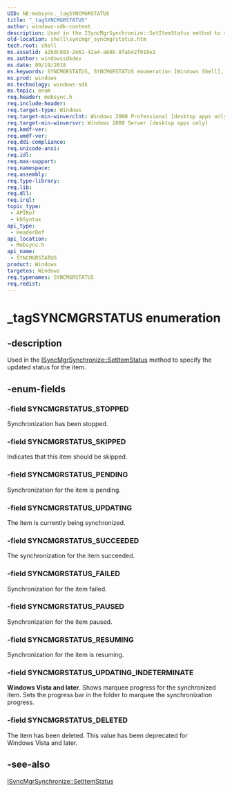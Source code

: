 ```yaml
---
UID: NE:mobsync._tagSYNCMGRSTATUS
title: "_tagSYNCMGRSTATUS"
author: windows-sdk-content
description: Used in the ISyncMgrSynchronize::SetItemStatus method to specify the updated status for the item.
old-location: shell\syncmgr_syncmgrstatus.htm
tech.root: shell
ms.assetid: a2bdc883-2e61-42a4-a88b-8fab42f018e1
ms.author: windowssdkdev
ms.date: 09/19/2018
ms.keywords: SYNCMGRSTATUS, SYNCMGRSTATUS enumeration [Windows Shell], SYNCMGRSTATUS_DELETED, SYNCMGRSTATUS_FAILED, SYNCMGRSTATUS_PAUSED, SYNCMGRSTATUS_PENDING, SYNCMGRSTATUS_RESUMING, SYNCMGRSTATUS_SKIPPED, SYNCMGRSTATUS_STOPPED, SYNCMGRSTATUS_SUCCEEDED, SYNCMGRSTATUS_UPDATING, SYNCMGRSTATUS_UPDATING_INDETERMINATE, _tagSYNCMGRSTATUS, mobsync/SYNCMGRSTATUS, mobsync/SYNCMGRSTATUS_DELETED, mobsync/SYNCMGRSTATUS_FAILED, mobsync/SYNCMGRSTATUS_PAUSED, mobsync/SYNCMGRSTATUS_PENDING, mobsync/SYNCMGRSTATUS_RESUMING, mobsync/SYNCMGRSTATUS_SKIPPED, mobsync/SYNCMGRSTATUS_STOPPED, mobsync/SYNCMGRSTATUS_SUCCEEDED, mobsync/SYNCMGRSTATUS_UPDATING, mobsync/SYNCMGRSTATUS_UPDATING_INDETERMINATE, shell.syncmgr_syncmgrstatus, syncmgr.syncmgrstatus
ms.prod: windows
ms.technology: windows-sdk
ms.topic: enum
req.header: mobsync.h
req.include-header: 
req.target-type: Windows
req.target-min-winverclnt: Windows 2000 Professional [desktop apps only]
req.target-min-winversvr: Windows 2000 Server [desktop apps only]
req.kmdf-ver: 
req.umdf-ver: 
req.ddi-compliance: 
req.unicode-ansi: 
req.idl: 
req.max-support: 
req.namespace: 
req.assembly: 
req.type-library: 
req.lib: 
req.dll: 
req.irql: 
topic_type:
 - APIRef
 - kbSyntax
api_type:
 - HeaderDef
api_location:
 - Mobsync.h
api_name:
 - SYNCMGRSTATUS
product: Windows
targetos: Windows
req.typenames: SYNCMGRSTATUS
req.redist: 
---
```


# _tagSYNCMGRSTATUS enumeration


## -description


Used in the <a href="https://msdn.microsoft.com/311e916c-46a0-4eb2-a5e3-8da417ae7d71">ISyncMgrSynchronize::SetItemStatus</a> method to specify the updated status for the item.


## -enum-fields




### -field SYNCMGRSTATUS_STOPPED

Synchronization has been stopped.


### -field SYNCMGRSTATUS_SKIPPED

Indicates that this item should be skipped.


### -field SYNCMGRSTATUS_PENDING

Synchronization for the item is pending.


### -field SYNCMGRSTATUS_UPDATING

The item is currently being synchronized.


### -field SYNCMGRSTATUS_SUCCEEDED

The synchronization for the item succeeded.


### -field SYNCMGRSTATUS_FAILED

Synchronization for the item failed.


### -field SYNCMGRSTATUS_PAUSED

Synchronization for the item paused.


### -field SYNCMGRSTATUS_RESUMING

Synchronization for the item is resuming.


### -field SYNCMGRSTATUS_UPDATING_INDETERMINATE

<b>Windows Vista and later</b>. Shows marquee progress for the synchronized item. Sets the progress bar in the folder to marquee the synchronization progress.


### -field SYNCMGRSTATUS_DELETED

The item has been deleted. This value has been deprecated for Windows Vista and later.


## -see-also




<a href="https://msdn.microsoft.com/311e916c-46a0-4eb2-a5e3-8da417ae7d71">ISyncMgrSynchronize::SetItemStatus</a>
 

 


